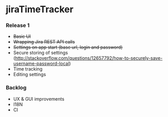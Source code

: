 # jiraTimeTracker

### Release 1

* ~~Basic UI~~
* ~~Wrapping Jira REST API calls~~
* ~~Settings on app start (base url, login and password)~~
* Secure storing of settings (http://stackoverflow.com/questions/12657792/how-to-securely-save-username-password-local)
* Time tracking
* Editing settings

### Backlog

* UX & GUI improvements
* I18N
* CI

